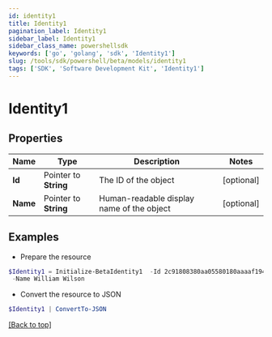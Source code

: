 ```yaml
---
id: identity1
title: Identity1
pagination_label: Identity1
sidebar_label: Identity1
sidebar_class_name: powershellsdk
keywords: ['go', 'golang', 'sdk', 'Identity1'] 
slug: /tools/sdk/powershell/beta/models/identity1
tags: ['SDK', 'Software Development Kit', 'Identity1']
---
```



# Identity1

## Properties

Name | Type | Description | Notes
------------ | ------------- | ------------- | -------------
**Id** |  Pointer to **String** | The ID of the object | [optional] 
**Name** |  Pointer to **String** | Human-readable display name of the object | [optional] 

## Examples

- Prepare the resource
```powershell
$Identity1 = Initialize-BetaIdentity1  -Id 2c91808380aa05580180aaaaf1940410 `
 -Name William Wilson
```

- Convert the resource to JSON
```powershell
$Identity1 | ConvertTo-JSON
```


[[Back to top]](#) 

